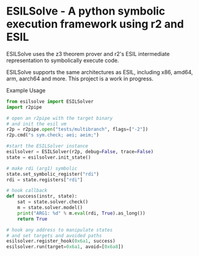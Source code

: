 # ESILSolve - A python symbolic execution framework using r2 and ESIL

ESILSolve uses the z3 theorem prover and r2's ESIL intermediate representation to symbolically execute code. 

ESILSolve supports the same architectures as ESIL, including x86, amd64, arm, aarch64 and more. This project is a work in progress.

Example Usage

```python
from esilsolve import ESILSolver
import r2pipe

# open an r2pipe with the target binary
# and init the esil vm
r2p = r2pipe.open("tests/multibranch", flags=["-2"])
r2p.cmd("s sym.check; aei; aeim;")

#start the ESILSolver instance
esilsolver = ESILSolver(r2p, debug=False, trace=False)
state = esilsolver.init_state()

# make rdi (arg1) symbolic
state.set_symbolic_register("rdi")
rdi = state.registers["rdi"]

# hook callback
def success(instr, state):
    sat = state.solver.check()
    m = state.solver.model()
    print("ARG1: %d" % m.eval(rdi, True).as_long())
    return True

# hook any address to manipulate states
# and set targets and avoided paths
esilsolver.register_hook(0x6a1, success)
esilsolver.run(target=0x6a1, avoid=[0x6a8])
```